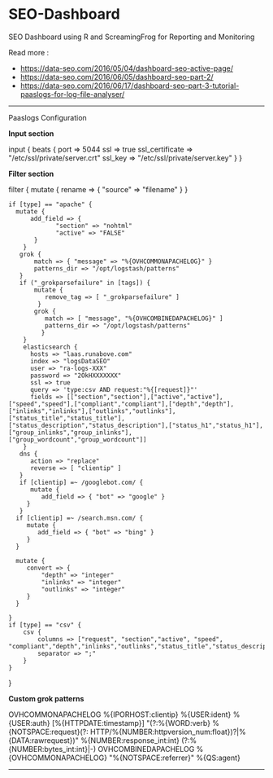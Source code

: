 # SEO-Dashboard
 SEO Dashboard using R and ScreamingFrog for Reporting and Monitoring 

Read more : 
- https://data-seo.com/2016/05/04/dashboard-seo-active-page/
- https://data-seo.com/2016/06/05/dashboard-seo-part-2/
- https://data-seo.com/2016/06/17/dashboard-seo-part-3-tutorial-paaslogs-for-log-file-analyser/


----------------------
Paaslogs Configuration

**Input section**

input {
  beats {
      port => 5044
          ssl => true
              ssl_certificate => "/etc/ssl/private/server.crt"
              ssl_key => "/etc/ssl/private/server.key"
   }
}

**Filter section**

filter {
    mutate {
        rename => {
             "source" => "filename"
        }
    }
      
    if [type] == "apache" {  
      mutate {
          add_field => { 
                 "section" => "nohtml"
                 "active" => "FALSE"
           }
        }
       grok {
           match => { "message" => "%{OVHCOMMONAPACHELOG}" }
           patterns_dir => "/opt/logstash/patterns"
       }
       if ("_grokparsefailure" in [tags]) {
           mutate {
              remove_tag => [ "_grokparsefailure" ]
            }
           grok {
              match => [ "message", "%{OVHCOMBINEDAPACHELOG}" ]
              patterns_dir => "/opt/logstash/patterns"
             }
        }
        elasticsearch { 
          hosts => "laas.runabove.com" 
          index => "logsDataSEO" 
          user => "ra-logs-XXX" 
          password => "2OkHXXXXXXX"        
          ssl => true 
          query => 'type:csv AND request:"%{[request]}"'
          fields => [["section","section"],["active","active"],["speed","speed"],["compliant","compliant"],["depth","depth"],["inlinks","inlinks"],["outlinks","outlinks"],["status_title","status_title"],["status_description","status_description"],["status_h1","status_h1"],["group_inlinks","group_inlinks"],["group_wordcount","group_wordcount"]]
        }
       dns {
          action => "replace"
          reverse => [ "clientip" ]
       }
       if [clientip] =~ /googlebot.com/ { 
          mutate {
             add_field => { "bot" => "google" }
         }
       }
      if [clientip] =~ /search.msn.com/ { 
         mutate {
            add_field => { "bot" => "bing" }
         }
      }
	  
	  mutate {
         convert => { 
             "depth" => "integer"
             "inlinks" => "integer"
             "outlinks" => "integer"
         }
      }	  
	  
    }
    if [type] == "csv" {
        csv {
            columns => ["request", "section","active", "speed", "compliant","depth","inlinks","outlinks","status_title","status_description","status_h1","group_inlinks","group_wordcount"]
            separator => ";"
        } 
    }
}


**Custom grok patterns**

OVHCOMMONAPACHELOG %{IPORHOST:clientip} %{USER:ident} %{USER:auth} \[%{HTTPDATE:timestamp}\] "(?:%{WORD:verb} %{NOTSPACE:request}(?: HTTP/%{NUMBER:httpversion_num:float})?|%{DATA:rawrequest})" %{NUMBER:response_int:int} (?:%{NUMBER:bytes_int:int}|-)
OVHCOMBINEDAPACHELOG %{OVHCOMMONAPACHELOG} "%{NOTSPACE:referrer}" %{QS:agent}


---------------------------------



